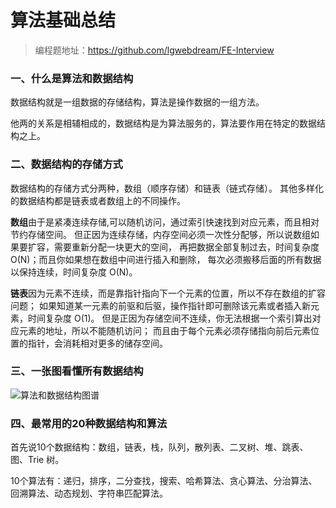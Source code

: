 # 算法基础总结
> 编程题地址：https://github.com/lgwebdream/FE-Interview

### 一、什么是算法和数据结构
数据结构就是一组数据的存储结构，算法是操作数据的一组方法。

他两的关系是相辅相成的，数据结构是为算法服务的，算法要作用在特定的数据结构之上。

### 二、数据结构的存储方式
数据结构的存储方式分两种，数组（顺序存储）和链表（链式存储）。
其他多样化的数据结构都是链表或者数组上的不同操作。

**数组**由于是紧凑连续存储,可以随机访问，通过索引快速找到对应元素，而且相对节约存储空间。
但正因为连续存储，内存空间必须一次性分配够，所以说数组如果要扩容，需要重新分配一块更大的空间，
再把数据全部复制过去，时间复杂度 O(N)；而且你如果想在数组中间进行插入和删除，
每次必须搬移后面的所有数据以保持连续，时间复杂度 O(N)。

**链表**因为元素不连续，而是靠指针指向下一个元素的位置，所以不存在数组的扩容问题；
如果知道某一元素的前驱和后驱，操作指针即可删除该元素或者插入新元素，时间复杂度 O(1)。
但是正因为存储空间不连续，你无法根据一个索引算出对应元素的地址，所以不能随机访问；
而且由于每个元素必须存储指向前后元素位置的指针，会消耗相对更多的储存空间。

### 三、一张图看懂所有数据结构
![算法和数据结构图谱](/images/算法和数据结构图谱.jpg)

### 四、最常用的20种数据结构和算法
首先说10个数据结构：数组，链表，栈，队列，散列表、二叉树、堆、跳表、图、Trie 树。

10个算法有：递归，排序，二分查找，搜索、哈希算法、贪心算法、分治算法、回溯算法、动态规划、字符串匹配算法。